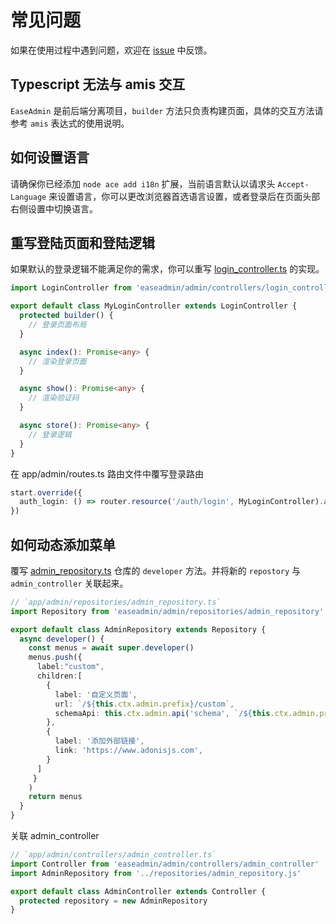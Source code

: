 # 常见问题
如果在使用过程中遇到问题，欢迎在 [issue](https://github.com/easeadmin/core/issues) 中反馈。

## Typescript 无法与 amis 交互

`EaseAdmin` 是前后端分离项目，`builder` 方法只负责构建页面，具体的交互方法请参考 `amis` 表达式的使用说明。

## 如何设置语言

请确保你已经添加 `node ace add i18n` 扩展，当前语言默认以请求头 `Accept-Language` 来设置语言，你可以更改浏览器首选语言设置，或者登录后在页面头部右侧设置中切换语言。

## 重写登陆页面和登陆逻辑

如果默认的登录逻辑不能满足你的需求，你可以重写 [login_controller.ts](https://github.com/easeadmin/core/blob/main/src/admin/controllers/login_controller.ts) 的实现。

```typescript
import LoginController from 'easeadmin/admin/controllers/login_controller'

export default class MyLoginController extends LoginController {
  protected builder() {
    // 登录页面布局
  }

  async index(): Promise<any> {
    // 渲染登录页面
  }

  async show(): Promise<any> {
    // 渲染验证码
  }

  async store(): Promise<any> {
    // 登录逻辑
  }
}
```

在 app/admin/routes.ts 路由文件中覆写登录路由

```typescript
start.override({
  auth_login: () => router.resource('/auth/login', MyLoginController).as('auth_login')
})
```

## 如何动态添加菜单

覆写 [admin_repository.ts](https://github.com/easeadmin/core/blob/main/src/admin/repositories/admin_repository.ts) 仓库的 `developer` 方法。并将新的 `repostory` 与 `admin_controller` 关联起来。

```typescript
// `app/admin/repositories/admin_repository.ts`
import Repository from 'easeadmin/admin/repositories/admin_repository'

export default class AdminRepository extends Repository {
  async developer() {
    const menus = await super.developer()
    menus.push({
      label:"custom",
      children:[
        {
          label: '自定义页面',
          url: `/${this.ctx.admin.prefix}/custom`,
          schemaApi: this.ctx.admin.api('schema', `/${this.ctx.admin.prefix}/custom`),
        },
        {
          label: '添加外部链接',
          link: 'https://www.adonisjs.com',
        }
      ]
     }
    )
    return menus
  }
}
```

关联 admin_controller

```typescript
// `app/admin/controllers/admin_controller.ts`
import Controller from 'easeadmin/admin/controllers/admin_controller'
import AdminRepository from '../repositories/admin_repository.js'

export default class AdminController extends Controller {
  protected repository = new AdminRepository
}
```